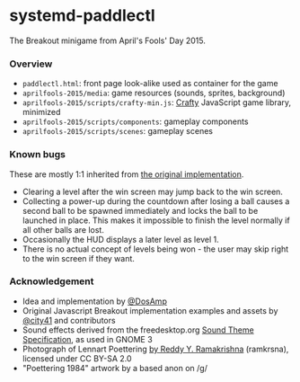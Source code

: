 systemd-paddlectl
=================

The Breakout minigame from April's Fools' Day 2015.

### Overview

- `paddlectl.html`: front page look-alike used as container for the game
- `aprilfools-2015/media`: game resources (sounds, sprites, background)
- `aprilfools-2015/scripts/crafty-min.js`: [Crafty](https://github.com/craftyjs/Crafty) JavaScript game library, minimized
- `aprilfools-2015/scripts/components`: gameplay components
- `aprilfools-2015/scripts/scenes`: gameplay scenes

### Known bugs

These are mostly 1:1 inherited from [the original implementation](http://www.jsbreakouts.org/craftyjs/index.html).

- Clearing a level after the win screen may jump back to the win screen.
- Collecting a power-up during the countdown after losing a ball causes a second ball to be spawned immediately and locks the ball to be launched in place. This makes it impossible to finish the level normally if all other balls are lost.
- Occasionally the HUD displays a later level as level 1.
- There is no actual concept of levels being won - the user may skip right to the win screen if they want.

### Acknowledgement

- Idea and implementation by [@DosAmp](https://github.com/DosAmp)
- Original Javascript Breakout implementation examples and assets by [@city41](https://github.com/city41/breakouts) and contributors
- Sound effects derived from the freedesktop.org [Sound Theme Specification](http://www.freedesktop.org/wiki/Specifications/sound-theme-spec/), as used in GNOME 3
- Photograph of Lennart Poettering [by Reddy Y. Ramakrishna](https://www.flickr.com/photos/69042390@N00/2106127348) (ramkrsna), licensed under CC BY-SA 2.0
- "Poettering 1984" artwork by a based anon on /g/
